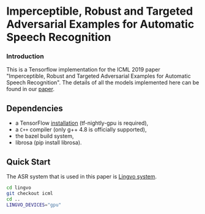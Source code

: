# Imperceptible, Robust and Targeted Adversarial Examples for Automatic Speech Recognition

### Introduction
This is a Tensorflow implementation for the ICML 2019 paper "Imperceptible, Robust and Targeted Adversarial Examples for Automatic Speech Recognition". The details of all the models implemented here can be found in our [paper](http://proceedings.mlr.press/v97/qin19a.html).

## Dependencies

*   a TensorFlow [installation](https://www.tensorflow.org/install/) (tf-nightly-gpu is required),
*   a `C++` compiler (only g++ 4.8 is officially supported),
*   the bazel build system,
*   librosa (pip install librosa).


## Quick Start

The ASR system that is used in this paper is [Lingvo system](https://github.com/tensorflow/lingvo). 

```bash
cd lingvo
git checkout icml
cd ..
LINGVO_DEVICES="gpu"
```
